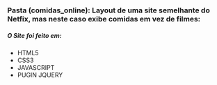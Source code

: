 ### Pasta (comidas_online): Layout de uma site semelhante do Netfix, mas neste caso exibe comidas em vez de filmes:
##### O Site foi feito em:

- HTML5
- CSS3
- JAVASCRIPT
- PUGIN JQUERY


